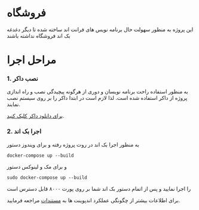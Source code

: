 # فروشگاه

این پروژه به منظور سهولت حال برنامه نویس های فرانت اند ساخته شده تا دیگر دغدغه بک اند فروشگاه نداشته باشند


# مراحل اجرا

### 1. نصب داکر

به منظور استفاده راحت برنامه نویسان و دوری از هرگونه پیچیدگی نصب و راه اندازی پروژه از داکر استفاده شده است. لذا لازم است در ابتدا داکر را بر روی سیستم نصب نمایند.

[برای دانلود داکر کلیک کنید](https://www.docker.com/get-started/).

### 2. اجرا بک اند
به منظور اجرا بک اند در روت پروژه رفته و برای ویندوز دستور
```
docker-compose up --build
````
و برای مک و لینوکس دستور
```
sudo docker-compose up --build
```
را اجرا نمایید و پس از اتمام دستور بک اند شما بر روی پورت ۸۰۰۰ قابل دسترس است


برای اطلاعات بیشتر از چگونگی عملکرد اندپوینت ها به
[مستندات](https://github.com/sadeghesfahani/e-commerce/wiki/%D9%85%D8%B3%D8%AA%D9%86%D8%AF%D8%A7%D8%AA)
مراجعه فرمایید.
